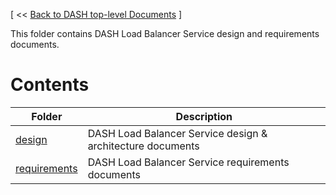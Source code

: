 [ << [Back to DASH top-level Documents](../README.md) ]

This folder contains DASH Load Balancer Service design and requirements documents.

# Contents

| Folder                                                 | Description                                  |
| ------------------------------------------------------ | -------------------------------------------- |
| [design](design/README.md)                             | DASH Load Balancer Service design & architecture documents |
| [requirements](requirements/README.md)                 | DASH Load Balancer Service requirements documents         |
